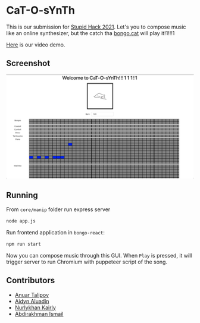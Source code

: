 # CaT-O-sYnTh
This is our submission for [Stupid Hack 2021](https://app.hackjunction.com/events/stupid-hack-2021/). Let's you to compose music like an online synthesizer, but the catch tha [bongo.cat](https://bongo.cat/) will play it!1!!!1

[Here](https://youtu.be/yjro3YUspFY) is our video demo.

## Screenshot
![Screenshot](static/screenshot.png)

## Running

From `core/manip` folder run express server

```sh
node app.js
```

Run frontend application in `bongo-react`:
```sh
npm run start
```

Now you can compose music through this GUI. When `Play` is pressed, it will trigger server to run Chromium with puppeteer script of the song.

## Contributors

- [Anuar Talipov](https://github.com/AnuarTB)
- [Aidyn Aluadin](https://github.com/A-Aidyn)
- [Nurlykhan Kairly](https://github.com/NurlykhanKairly)
- [Abdirakhman Ismail](https://github.com/abdirakhman)